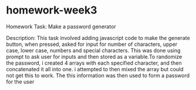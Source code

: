 # homework-week3
Homework Task: Make a password generator 

Description: This task involved adding javascript code to make the generate button, when pressed, asked for input for number of characters, upper case, lower case, numbers and special characters. This was done using prompt to ask user for inputs and then stored as a variable.To randomize the password, i created 4 arrays with each specified character, and then concatenated it all into one. i attempted to then mixed the array but could not get this to work. The this information was then used to form a password for the user